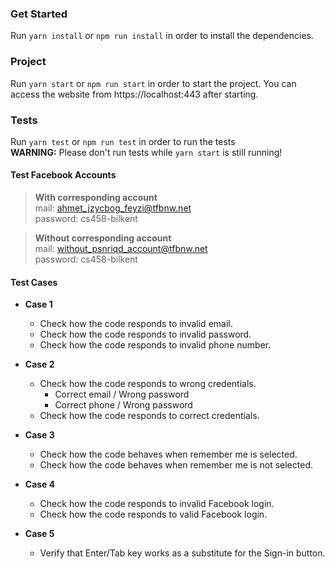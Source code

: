 ### Get Started
Run `yarn install` or `npm run install` in order to install the dependencies.

### Project
Run `yarn start` or `npm run start` in order to start the project.
You can access the website from https://localhost:443 after starting.

### Tests
Run `yarn test` or `npm run test` in order to run the tests  
**WARNING:** Please don't run tests while `yarn start` is still running!

#### Test Facebook Accounts
> **With corresponding account**  
> mail: ahmet_jzycbog_feyzi@tfbnw.net  
> password: cs458-bilkent

> **Without corresponding account**  
> mail: without_psnriqd_account@tfbnw.net  
> password: cs458-bilkent

#### Test Cases

- **Case 1**
  - Check how the code responds to invalid email.  
  - Check how the code responds to invalid password.  
  - Check how the code responds to invalid phone number.

- **Case 2**
  - Check how the code responds to wrong credentials.
    - Correct email / Wrong password
    - Correct phone / Wrong password
  - Check how the code responds to correct credentials.

- **Case 3**
  - Check how the code behaves when remember me is selected.
  - Check how the code behaves when remember me is not selected.

- **Case 4**
  - Check how the code responds to invalid Facebook login.
  - Check how the code responds to valid Facebook login.

- **Case 5**
   - Verify that Enter/Tab key works as a substitute for the Sign-in button.

